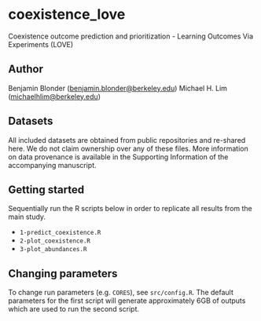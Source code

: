 # coexistence_love
Coexistence outcome prediction and prioritization - Learning Outcomes Via Experiments (LOVE)

## Author
Benjamin Blonder (benjamin.blonder@berkeley.edu)
Michael H. Lim (michaelhlim@berkeley.edu)

## Datasets
All included datasets are obtained from public repositories and re-shared here. We do not claim ownership over any of these files. More information on data provenance is available in the Supporting Information of the accompanying manuscript.

## Getting started
Sequentially run the R scripts below in order to replicate all results from the main study.
* `1-predict_coexistence.R`
* `2-plot_coexistence.R`
* `3-plot_abundances.R`

## Changing parameters
To change run parameters (e.g. `CORES`), see `src/config.R`. The default parameters for the first script will generate approximately 6GB of outputs which are used to run the second script.